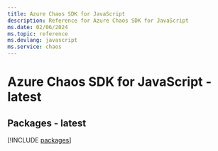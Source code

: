 ```yaml
---
title: Azure Chaos SDK for JavaScript
description: Reference for Azure Chaos SDK for JavaScript
ms.date: 02/06/2024
ms.topic: reference
ms.devlang: javascript
ms.service: chaos
---
```

# Azure Chaos SDK for JavaScript - latest
## Packages - latest
[!INCLUDE [packages](chaos-index.md)]